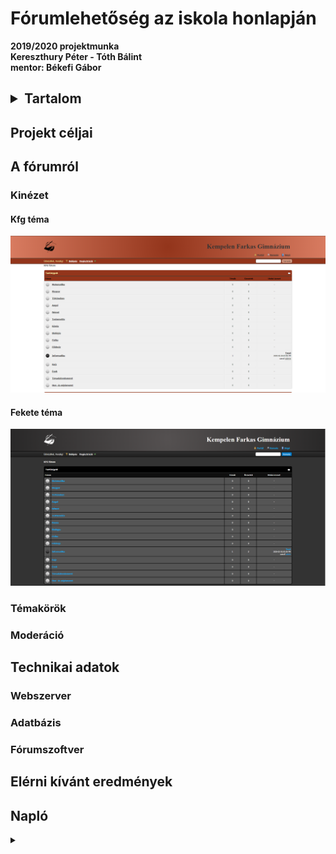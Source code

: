 # Fórumlehetőség az iskola honlapján
__2019/2020 projektmunka <br>
Kereszthury Péter - Tóth Bálint <br>
mentor: Békefi Gábor__

<h2><details>
<summary>Tartalom</summary>

+ [Projekt Céljai](#projekt-céljai)
+ [A fórumról](#a-fórumról)
  + [Kinézet](#kinézet)
  + [Témakörök](#témakörök)
  + [Moderáció](#moderáció)
+ [Technikai adatok](#technikai-adatok)
  + [Webszerver](#webszerver)
  + [Adatbázis](#adatbázis)
  + [Fórumszoftver](#fórumszoftver)
+ [Elérni kívánt eredmények](#elérni-kívánt-eredmények)
+ [Napló](#napló)


</details></h2>



## Projekt céljai
## A fórumról
### Kinézet
#### Kfg téma <br>
![kfg_téma](/images/kfg.png)
#### Fekete téma <br>
![fekete_téma](/images/dark.png)
### Témakörök
### Moderáció
## Technikai adatok
### Webszerver
### Adatbázis
### Fórumszoftver
## Elérni kívánt eredmények

## Napló
<details>
  <summary></summary>
  
  + "2019. 10. 28.A fórumot futtató szerver megtalálása, felállítása és létrehozása."
  + "2019. 11. 05.: A projektmunka pontos céljainak rendezése, a célokhoz ideális fórumszoftverek keresése"
  + "2019. 11. 10.: A végleges fórumszoftver kiválasztása, technikai adatainak pontosabb megismerése"
  + "2019. 11. 12.: A fórum telepítésének megkezdése a tesztszerverre."
  + "2019. 11. 20.: Kisebb technikai problémák kijavítása, további optimalizálás"
  + "2019. 11. 30.: Magyar fordítás keresése és telepítése"
  + "2019. 12. 29.: A fórum adminisztrátori konfigurálása"
  + "2020. 02. 10.: A fórum újratelepítése"
  + "2020. 02. 15.: [Kfg téma](#kfg-téma-) elkészítése"
  + "2020. 02. 18.: Fórum konfigurálás, teljesítményoptimalizálás"
  + "2020. 02. 19.: Fórum szerkezetének, témaköreinek kialakítása"
  + "2020. 02. 20.: [Fekete téma](#fekete-téma-) elkészítése"

</details>
